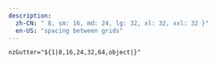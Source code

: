 ```yaml
---
description:
  zh-CN: " 8, sm: 16, md: 24, lg: 32, xl: 32, xxl: 32 }"
  en-US: "spacing between grids"
---
```


```html
nzGutter="${1|8,16,24,32,64,object|}"
```
